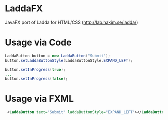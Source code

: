 # LaddaFX
JavaFX port of Ladda for HTML/CSS (http://lab.hakim.se/ladda/)

# Usage via Code
```java
LaddaButton button = new LaddaButton("Submit");
button.setLaddaButtonStyle(LaddaButtonStyle.EXPAND_LEFT);

button.setInProgress(true);
...
button.setInProgress(false);
```

# Usage via FXML
```xml
 <LaddaButton text="Submit" laddaButtonStyle="EXPAND_LEFT"></LaddaButton>
 ```
